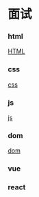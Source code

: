 # 面试
### html
[HTML](https://github.com/pro-xiaoy/written/blob/master/html.md)

### css
[css](https://github.com/pro-xiaoy/written/blob/master/css.md)

### js
[js](https://github.com/pro-xiaoy/written/blob/master/js.md)

### dom
[dom](https://github.com/pro-xiaoy/written/blob/master/dom.md)

### vue


### react
